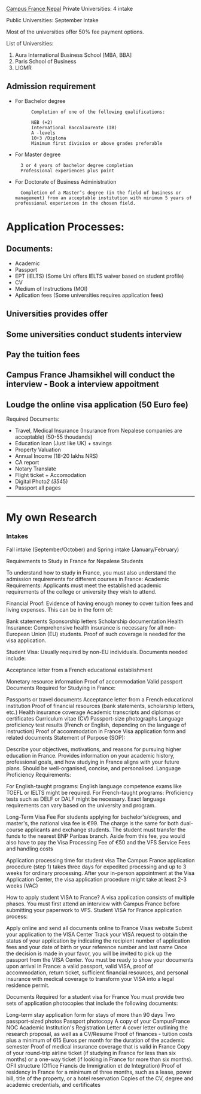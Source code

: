 [Campus France Nepal](https://www.nepal.campusfrance.org/)
Private Universities: 4 intake

Public Universities: September Intake

Most of the universities offer 50% fee payment options.

List of Universities:
1. Aura International Business School [MBA, BBA]
2. Paris School of Business
3. LIGMR


## Admission requirement

- For Bachelor degree

            Completion of one of the following qualifications:

            NEB (+2)
            International Baccalaureate (IB)
            A -levels
            10+3 /Diploma
            Minimum first division or above grades preferable        

- For Master degree

        3 or 4 years of bachelor degree completion
        Professional experiences plus point
        

- For Doctorate of Business Administration

 
        Completion of a Master’s degree (in the field of business or management) from an acceptable institution with minimum 5 years of professional experiences in the chosen field.





# Application Processes:

## Documents: 
- Academic
- Passport
- EPT (IELTS) (Some Uni offers IELTS waiver based on student profile)
- CV
- Medium of Instructions (MOI)
- Aplication fees (Some universities requires application fees)

## Universities provides offer
## Some universities conduct students interview
## Pay the tuition fees
## Campus France Jhamsikhel will conduct the interview - Book a interview appoitment
## Loudge the online visa application (50 Euro fee)
Required Documents:
- Travel, Medical Insurance (Insurance from Nepalese companies are acceptable) (50-55 thoudands)
- Education loan (Just like UK) + savings
- Property Valuation
- Annual Income (18-20 lakhs NRS)
- CA report
- Notary Translate
- Flight ticket + Accomodation
- Digital Photo*2 (35*45)
- Passport all pages














































-----
# My own Research

### Intakes

Fall intake (September/October) and Spring intake (January/February)


Requirements to Study in France for Nepalese Students

To understand how to study in France, you must also understand the admission requirements for different courses in France:
Academic Requirements: Applicants must meet the established academic requirements of the college or university they wish to attend.

Financial Proof: Evidence of having enough money to cover tuition fees and living expenses. This can be in the form of:

Bank statements
Sponsorship letters
Scholarship documentation
Health Insurance: Comprehensive health insurance is necessary for all non-European Union (EU) students. Proof of such coverage is needed for the visa application.

Student Visa: Usually required by non-EU individuals. Documents needed include:

Acceptance letter from a French educational establishment

Monetary resource information
Proof of accommodation
Valid passport
Documents Required for Studying in France:

Passports or travel documents
Acceptance letter from a French educational institution
Proof of financial resources (bank statements, scholarship letters, etc.)
Health insurance coverage
Academic transcripts and diplomas or certificates
Curriculum vitae (CV)
Passport-size photographs
Language proficiency test results (French or English, depending on the language of instruction)
Proof of accommodation in France
Visa application form and related documents
Statement of Purpose (SOP):

Describe your objectives, motivations, and reasons for pursuing higher education in France.
Provides information on your academic history, professional goals, and how studying in France aligns with your future plans.
Should be well-organised, concise, and personalised.
Language Proficiency Requirements:

For English-taught programs: English language competence exams like TOEFL or IELTS might be required.
For French-taught programs: Proficiency tests such as DELF or DALF might be necessary.
Exact language requirements can vary based on the university and program.



Long-Term Visa Fee For students applying for bachelor's/degrees, and master's, the national visa fee is €99. The charge is the same for both dual-course applicants and exchange students. The student must transfer the funds to the nearest BNP Paribas branch. Aside from this fee, you would also have to pay the Visa Processing Fee of €50 and the VFS Service Fees and handling costs

Application processing time for student visa 
The Campus France application procedure (step 1) takes three days for expedited processing and up to 3 weeks for ordinary processing. After your in-person appointment at the Visa Application Center, the visa application procedure might take at least 2-3 weeks (VAC)

How to apply student VISA to France? 
A visa application consists of multiple phases. You must first attend an interview with Campus France before submitting your paperwork to VFS. Student VISA for France application process: 

Apply online and send all documents online to France Visas website 
Submit your application to the VISA Center 
Track your VISA request to obtain the status of your application by indicating the recipient number of application fees and your date of birth or your reference number and last name 
Once the decision is made in your favor, you will be invited to pick up the passport from the VISA Center. 
You must be ready to show your documents upon arrival in France: a valid passport, valid VISA, proof of accommodation, return ticket, sufficient financial resources, and personal insurance with medical coverage to transform your VISA into a legal residence permit. 

Documents Required for a student visa for France
You must provide two sets of application photocopies that include the following documents: 

Long-term stay application form for stays of more than 90 days 
Two passport-sized photos 
Passport photocopy 
A copy of your CampusFrance NOC 
Academic Institution's Registration Letter 
A cover letter outlining the research proposal, as well as a CV/Resume 
Proof of finances - tuition costs plus a minimum of 615 Euros per month for the duration of the academic semester 
Proof of medical insurance coverage that is valid in France 
Copy of your round-trip airline ticket (if studying in France for less than six months) or a one-way ticket (if looking in France for more than six months). 
OFII structure (Office Francis de Immigration et de Integration) 
Proof of residency in France for a minimum of three months, such as a lease, power bill, title of the property, or a hotel reservation 
Copies of the CV, degree and academic credentials, and certificates 